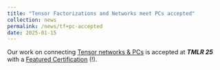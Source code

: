 ```yaml
---
title: "Tensor Factorizations and Networks meet PCs accepted"
collection: news
permalink: /news/tf+pc-accepted
date: 2025-01-15
---
```

Our work on connecting <a href="https://openreview.net/forum?id=Y7dRmpGiHj">Tensor networks \& PCs</a> is accepted at <b><i>TMLR 25</i></b> with a <a href="https://jmlr.org/tmlr/papers/"><note>Featured Certification</note></a> (!).
